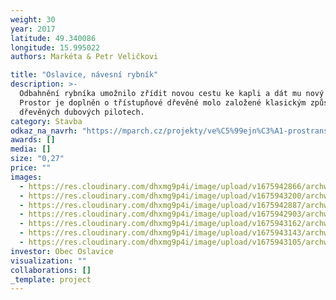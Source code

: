 ```yaml
---
weight: 30
year: 2017
latitude: 49.340086
longitude: 15.995022
authors: Markéta & Petr Veličkovi

title: "Oslavice, návesní rybník"
description: >-
  Odbahnění rybníka umožnilo zřídit novou cestu ke kapli a dát mu nový tvar.
  Prostor je doplněn o třístupňové dřevěné molo založené klasickým způsobem na
  dřevěných dubových pilotech.
category: Stavba
odkaz_na_navrh: "https://mparch.cz/projekty/ve%C5%99ejn%C3%A1-prostranstv%C3%AD.html"
awards: []
media: []
size: "0,27"
price: ""
images:
  - https://res.cloudinary.com/dhxmg9p4i/image/upload/v1675942866/archweb/DSCF3848_2_aedw6m.jpg
  - https://res.cloudinary.com/dhxmg9p4i/image/upload/v1675943200/archweb/DSC_0442_rrtqeo.jpg
  - https://res.cloudinary.com/dhxmg9p4i/image/upload/v1675942887/archweb/DSC_0452_df7wbn.jpg
  - https://res.cloudinary.com/dhxmg9p4i/image/upload/v1675942903/archweb/10_CZ_VYSO%C4%8CINA_fota_let_12102015_328_hmfx7f.jpg
  - https://res.cloudinary.com/dhxmg9p4i/image/upload/v1675943162/archweb/DSCF3850_4_ssm1wl.jpg
  - https://res.cloudinary.com/dhxmg9p4i/image/upload/v1675943143/archweb/DSCF3849_2_rl3vjr.jpg
  - https://res.cloudinary.com/dhxmg9p4i/image/upload/v1675943105/archweb/DSCF3857_yjstzy.jpg
investor: Obec Oslavice
visualization: ""
collaborations: []
_template: project
---
```

